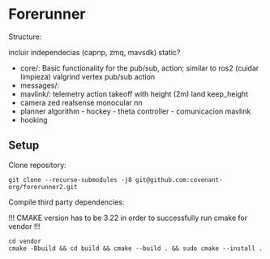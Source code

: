 # Forerunner

Structure:

incluir independecias (capnp, zmq, mavsdk) static?

- core/: Basic functionality for the pub/sub, action; similar to ros2 (cuidar limpieza) valgrind
    vertex
    pub/sub
    action
- messages/:
- mavlink/:
    telemetry
    action
        takeoff with height (2m)
        land
        keep_height
- camera
    zed
    realsense
    monocular nn
- planner
    algorithm
        - hockey
        - theta
    controller - comunicacion mavlink
- hooking

## Setup

Clone repository:

```
git clone --recurse-submodules -j8 git@github.com:covenant-org/forerunner2.git
```

Compile third party dependencies:

!!!
CMAKE version has to be 3.22 in order to successfully run cmake for vendor
!!!

```
cd vendor
cmake -Bbuild && cd build && cmake --build . && sudo cmake --install .
```

